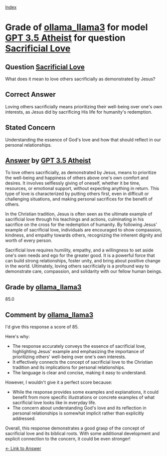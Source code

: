
[Index](../../../../index.md)
# Grade of [ollama_llama3](../../../grading_models/ollama_llama3.md) for model [GPT 3.5 Atheist](../../../answering_models/GPT_3.5_Atheist.md) for question [Sacrificial Love](../../../questions/Sacrificial_Love.md)

## Question [Sacrificial Love](../../../questions/Sacrificial_Love.md)
What does it mean to love others sacrificially as demonstrated by Jesus?

## Correct Answer
Loving others sacrificially means prioritizing their well-being over one's own interests, as Jesus did by sacrificing His life for humanity's redemption.

## Stated Concern
Understanding the essence of God's love and how that should reflect in our personal relationships.

## [Answer](../Sacrificial_Love.md) by [GPT 3.5 Atheist](../../../answering_models/GPT_3.5_Atheist.md)
To love others sacrificially, as demonstrated by Jesus, means to prioritize the well-being and happiness of others above one's own comfort and desires. It involves selflessly giving of oneself, whether it be time, resources, or emotional support, without expecting anything in return. This type of love is characterized by putting others first, even in difficult or challenging situations, and making personal sacrifices for the benefit of others.

In the Christian tradition, Jesus is often seen as the ultimate example of sacrificial love through his teachings and actions, culminating in his sacrifice on the cross for the redemption of humanity. By following Jesus' example of sacrificial love, individuals are encouraged to show compassion, kindness, and empathy towards others, recognizing the inherent dignity and worth of every person.

Sacrificial love requires humility, empathy, and a willingness to set aside one's own needs and ego for the greater good. It is a powerful force that can build strong relationships, foster unity, and bring about positive change in the world. Ultimately, loving others sacrificially is a profound way to demonstrate care, compassion, and solidarity with our fellow human beings.

## Grade by [ollama_llama3](../../../grading_models/ollama_llama3.md)
85.0

## Comment by [ollama_llama3](../../../grading_models/ollama_llama3.md)
I'd give this response a score of 85.

Here's why:

* The response accurately conveys the essence of sacrificial love, highlighting Jesus' example and emphasizing the importance of prioritizing others' well-being over one's own interests.
* It effectively connects the concept of sacrificial love to the Christian tradition and its implications for personal relationships.
* The language is clear and concise, making it easy to understand.

However, I wouldn't give it a perfect score because:

* While the response provides some examples and explanations, it could benefit from more specific illustrations or concrete examples of what sacrificial love looks like in everyday life.
* The concern about understanding God's love and its reflection in personal relationships is somewhat implicit rather than explicitly addressed.

Overall, this response demonstrates a good grasp of the concept of sacrificial love and its biblical roots. With some additional development and explicit connection to the concern, it could be even stronger!

[&lt;- Link to Answer](../Sacrificial_Love.md)
